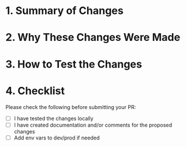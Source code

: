 # 1. Summary of Changes

# 2. Why These Changes Were Made

# 3. How to Test the Changes

# 4. Checklist

Please check the following before submitting your PR:

- [ ] I have tested the changes locally
- [ ] I have created documentation and/or comments for the proposed changes
- [ ] Add env vars to dev/prod if needed
